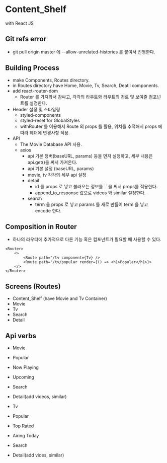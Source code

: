 # Content_Shelf
with React JS

## Git refs error
- git pull origin master 에 --allow-unrelated-histories 를 붙여서 진행한다.

## Building Process
- make Components, Routes directory.
- in Routes directory have Home, Movie, Tv, Search, Deatil components.
- add react-router-dom
  - Router 를 가져와서 감싸고, 각각의 라우트와 라우트의 경로 및 보여줄 컴포넌트를 설정한다.
- Header 설정 및 스타일링
  - styled-components
  - styled-reset for GlobalStyles
  - withRouter 를 이용해서 Route 의 props 를 활용, 위치를 추적해서 props 에 따라 헤더에 변경사항 적용.
- API
  - The Movie Database API 사용.
  - axios
    - api 기본 정버(baseURL, params) 등을 먼저 설정하고, 세부 내용은 api.get()을 써서 가져온다.
    - api 기본 설정 (baseURL, params)
    - movie, tv 각각의 세부 api 설정
    - detail
	  - id 를 props 로 넣고 불러오는 정보를 `` 을 써서 props를 적용한다. 
	  - append_to_response 값으로 videos 와 similar 설정한다.
	- search
	  - term 을 props 로 넣고 params 를 새로 만들어 term 을 넣고 encode 한다.

## Composition in Router
- 하나의 라우터에 추가적으로 다른 기능 혹은 컴포넌트가 필요할 때 사용할 수 있다.
```
<Router>
	<>
		<Route path="/tv component={Tv} />
		<Route path="/tv/popular render={() => <h1>Popular</h1>}>
	</>
</Router>
```

## Screens (Routes)
- Content_Shelf (have Movie and Tv Container)
- Movie
- Tv
- Search
- Detail

## Api verbs
- Movie
 - Popular
 - Now Playing
 - Upcoming
 - Search
 - Detail(add videos, similar)

- Tv
 - Popular
 - Top Rated
 - Airing Today
 - Search
 - Detail(add vides, similar)
